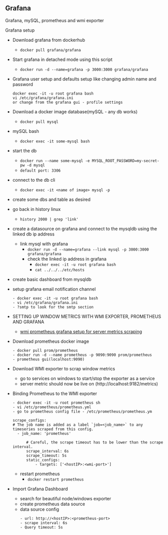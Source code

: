 ## Grafana
Grafana, mySQL, prometheus and wmi exporter

Grafana setup

- Download grafana from dockerhub
  - `docker pull grafana/grafana`

- Start grafana in detached mode using this script
  - `docker run -d --name=grafana -p 3000:3000 grafana/grafana`

- Grafana user setup and defaults setup like changing admin name and password
  ```
  docker exec -it -u root grafana bash
  vi /etc/grafana/grafana.ini
  or change from the grafana gui - profile settings
  ```

- Download a docker image database(mySQL - any db works)
  - `docker pull mysql`

- mySQL bash
  - `docker exec -it some-mysql bash`

- start the db
  - `docker run --name some-mysql -e MYSQL_ROOT_PASSWORD=my-secret-pw -d mysql`
  - `default port: 3306`

- connect to the db cli
  - `docker exec -it <name of image> mysql -p`

- create some dbs and table as desired
- go back in history linux
  -  `history 2000 | grep 'link'`

- create a datasource on grafana and connect to the mysqldb using the linked db ip address
  - link mysql with grafana
    - `docker run -d --name=grafana --link mysql -p 3000:3000 grafana/grafana`
    - check the linked ip address in grafana
      - `docker exec -it -u root grafana bash`
      - `cat ../../../etc/hosts`

- create basic dashboard from mysqldb

- setup grafana email notification channel
  ```
  - docker exec -it -u root grafana bash
  - vi /etc/grafana/grafana.ini
  - ?smtp to look for the smtp section
  ```
- SETTING UP WINDOW METRICS WITH WMI EXPORTER, PROMETHEUS AND GRAFANA
  - [wmi prometheus grafana setup for server metrics scraping](https://devconnected.com/windows-server-monitoring-using-prometheus-and-wmi-exporter/)

- Download prometheus docker image
  ```
  - docker pull prom/prometheus
  - docker run -d --name prometheus -p 9090:9090 prom/prometheus
  - prometheus gui(localhost:9090)
  ```
- Download WMI exporter to scrap window metrics
  - go to services on windows to start/stop the exporter as a service
  - server metric should now be live on (http://localhost:9182/metrics)

- Binding Prometheus to the WMI exporter
  ```
  - docker exec -it -u root prometheus sh
  - vi /etc/prometheus/prometheus.yml
  - go to prometheus config file - /etc/prometheus/prometheus.ym
  ```
  ```
  scrape_configs:
  # The job name is added as a label `job=<job_name>` to any timeseries scraped from this config.
  	- job_name: 'prometheus'

    	# Careful, the scrape timeout has to be lower than the scrape interval.
    	scrape_interval: 6s
    	scrape_timeout: 5s
    	static_configs:
      		- targets: ['<hostIP>:<wmi-port>']
  ```
  - restart prometheus
    - `docker restart prometheus`

- Import Grafana Dashboard
  - search for beautiful node/windows exporter
  - create prometheus data source
  - data source config
    ```
    - url: http://<hostIP>:<prometheus-port>
    - scrape interval: 6s
    - Query timeout: 5s
    ```
